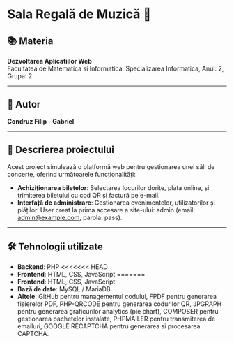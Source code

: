 # Sala Regală de Muzică 🎵

## 📚 Materia
**Dezvoltarea Aplicatiilor Web**  
Facultatea de Matematica si Informatica, 
Specializarea Informatica, 
Anul: 2, 
Grupa: 2

---

## 👤 Autor
**Condruz Filip - Gabriel**    

---

## 📄 Descrierea proiectului
Acest proiect simulează o platformă web pentru gestionarea unei săli de concerte, oferind următoarele funcționalități:
- **Achiziționarea biletelor**: Selectarea locurilor dorite, plata online, și trimiterea biletului cu cod QR și factură pe e-mail.
- **Interfață de administrare**: Gestionarea evenimentelor, utilizatorilor și plăților. User creat la prima accesare a site-ului: admin (email: admin@example.com, parola: pass).

---

## 🛠️ Tehnologii utilizate
- **Backend**: PHP
<<<<<<< HEAD
- **Frontend**: HTML, CSS, JavaScript
=======
- **Frontend**: HTML, CSS, JavaScript
- **Bază de date**: MySQL / MariaDB
- **Altele**: GitHub pentru managementul codului, FPDF pentru generarea fisierelor PDF, PHP-QRCODE pentru generarea codurilor QR, JPGRAPH pentru generarea graficurilor analytics (pie chart), COMPOSER pentru gestionarea pachetelor instalate, PHPMAILER pentru transmiterea de emailuri, GOOGLE RECAPTCHA pentru generarea si procesarea CAPTCHA.
